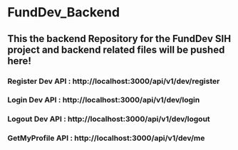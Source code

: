 # FundDev_Backend


## This the backend Repository for the FundDev SIH project and backend related files will be pushed here!

### Register Dev API :  http://localhost:3000/api/v1/dev/register
### Login Dev API :  http://localhost:3000/api/v1/dev/login
### Logout Dev API : http://localhost:3000/api/v1/dev/logout
### GetMyProfile API :  http://localhost:3000/api/v1/dev/me